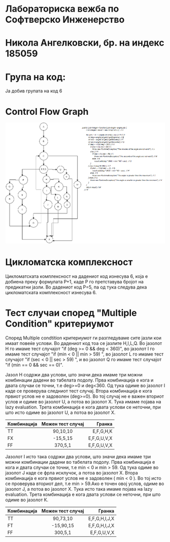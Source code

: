 # Лабораториска вежба по Софтверско Инженерство

# Никола Ангелковски, бр. на индекс 185059

# Група на код:
  Ја добив групата на код 6

# Control Flow Graph
![alt text](https://github.com/NikolaAng99/SI_lab2_185059/blob/master/ControlFlowGraph.png?raw=true)

# Цикломатска комплексност
 Цикломатската комплексност на дадениот код изнесува 6, која е добиена преку формулата P+1, каде P го претставува бројот на предикатни јазли. Во дадениот код P=5, па од тука следува дека цикломатската комплексност изнесува 6.

# Тест случаи според "Multiple Condition" критериумот
 Според Multiple condtition критериумот ги разгледуваме сите јазли кои имаат повеќе услови. Во дадениот код тоа се јазлите H,I,L,Q. Во јазолот H го имаме тест случајот "if (deg >= 0 && deg < 360)", во јазолот I го имаме тест случајот "if (min < 0 || min > 59) ", во јазолот L го имаме тест случајот "if (sec < 0 || sec > 59) ", и во јазолот Q го имаме тест случајот "if (min == 0 && sec == 0)".

Јазол H содржи два услови, што значи дека имаме три можни комбинации дадени во табелата подолу. Прва комбинација е кога и двата случаи се точни, т.е deg>=0 и deg<360. Од тука одиме во јазолот I каде се проверува следниот тест случај. Втора комбинација е кога првиот услов не е задоволен (deg>=0). Во тој случај не е важен вториот услов и одиме во јазолот U, а потоа во јазолот X. Тука имаме појава на lazy evaluation. Трета комбинација е кога двата услови се неточни, при што исто одиме во јазолот U, а потоа во јазолот X.

| Комбинација      | Можен тест случај           | Гранка  |
| ------------- |:-------------:| -----:|
| TT      | 90,10,10 | E,F,G,H,K |
| FX      | -15,5,15      |   E,F,G,U,V,X|
| FF | 370,5,1     |    E,F,G,U,V,X |

Јазолот I исто така содржи два услови, што значи дека имаме три можни комбинации дадени во табелата подолу. Прва комбинација е кога и двата случаи се точни, т.е min < 0 и min > 59. Од тука одиме во јазолот J каде се фрла исклучок, а потоа во јазолот X. Втора комбинација е кога првиот услов не е задоволен ( min < 0 ). Во тој исто се проверува вториот дел, т.е min > 59.Ако е точен овој услов, одиме во јазолот Ј, а потоа во јазолот X. Тука исто така имаме појава на lazy evaluation. Трета комбинација е кога двата услови се неточни, при што одиме во јазолот К.

| Комбинација      | Можен тест случај           | Гранка  |
| ------------- |:-------------:| -----:|
| TT      | 90,73,10 | E,F,G,H,I,Ј,X |
| FТ      | -15,90,15      |   E,F,G,H,I,Ј,X|
| FF | 300,5,1     |    E,F,G,U,V,X |
